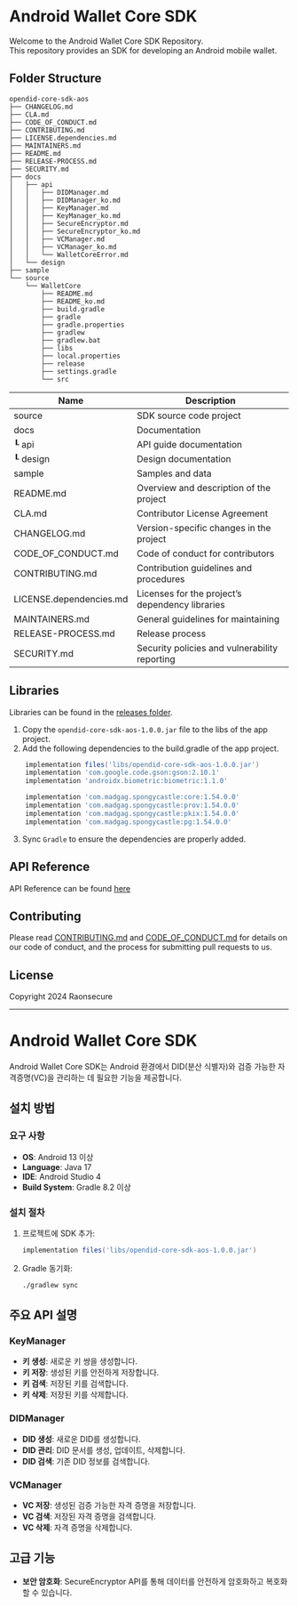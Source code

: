 # Android Wallet Core SDK

Welcome to the Android Wallet Core SDK Repository. <br>
This repository provides an SDK for developing an Android mobile wallet.

## Folder Structure
```
opendid-core-sdk-aos
├── CHANGELOG.md
├── CLA.md
├── CODE_OF_CONDUCT.md
├── CONTRIBUTING.md
├── LICENSE.dependencies.md
├── MAINTAINERS.md
├── README.md
├── RELEASE-PROCESS.md
├── SECURITY.md
├── docs
│   ├── api
│   │   ├── DIDManager.md
│   │   ├── DIDManager_ko.md
│   │   ├── KeyManager.md
│   │   ├── KeyManager_ko.md
│   │   ├── SecureEncryptor.md
│   │   ├── SecureEncryptor_ko.md
│   │   ├── VCManager.md
│   │   ├── VCManager_ko.md
│   │   └── WalletCoreError.md
│   └── design
├── sample
└── source
    └── WalletCore
        ├── README.md
        ├── README_ko.md
        ├── build.gradle
        ├── gradle
        ├── gradle.properties
        ├── gradlew
        ├── gradlew.bat
        ├── libs
        ├── local.properties
        ├── release
        ├── settings.gradle
        └── src
```

| Name                    | Description                                     |
| ----------------------- | ----------------------------------------------- |
| source                  | SDK source code project                         |
| docs                    | Documentation                                   |
| ┖ api                   | API guide documentation                         |
| ┖ design                | Design documentation                            |
| sample                  | Samples and data                                |
| README.md               | Overview and description of the project         |
| CLA.md                  | Contributor License Agreement                   |
| CHANGELOG.md            | Version-specific changes in the project         |
| CODE_OF_CONDUCT.md      | Code of conduct for contributors                |
| CONTRIBUTING.md         | Contribution guidelines and procedures          |
| LICENSE.dependencies.md | Licenses for the project’s dependency libraries |
| MAINTAINERS.md          | General guidelines for maintaining              |
| RELEASE-PROCESS.md      | Release process                                 |
| SECURITY.md             | Security policies and vulnerability reporting   |

## Libraries

Libraries can be found in the [releases folder](source/WalletCore/release).


1. Copy the `opendid-core-sdk-aos-1.0.0.jar` file to the libs of the app project.
2. Add the following dependencies to the build.gradle of the app project.

```groovy
    implementation files('libs/opendid-core-sdk-aos-1.0.0.jar')
    implementation 'com.google.code.gson:gson:2.10.1'
    implementation 'androidx.biometric:biometric:1.1.0'

    implementation 'com.madgag.spongycastle:core:1.54.0.0'
    implementation 'com.madgag.spongycastle:prov:1.54.0.0'
    implementation 'com.madgag.spongycastle:pkix:1.54.0.0'
    implementation 'com.madgag.spongycastle:pg:1.54.0.0'
```
3. Sync `Gradle` to ensure the dependencies are properly added.

## API Reference

API Reference can be found [here](source/WalletCore/README.md)


## Contributing

Please read [CONTRIBUTING.md](CONTRIBUTING.md) and [CODE_OF_CONDUCT.md](CODE_OF_CONDUCT.md) for details on our code of conduct, and the process for submitting pull requests to us.


## License
Copyright 2024 Raonsecure

---
# Android Wallet Core SDK

Android Wallet Core SDK는 Android 환경에서 DID(분산 식별자)와 검증 가능한 자격증명(VC)을 관리하는 데 필요한 기능을 제공합니다.

## 설치 방법
### 요구 사항
- **OS**: Android 13 이상
- **Language**: Java 17
- **IDE**: Android Studio 4
- **Build System**: Gradle 8.2 이상

### 설치 절차
1. 프로젝트에 SDK 추가:
    ```gradle
    implementation files('libs/opendid-core-sdk-aos-1.0.0.jar')
    ```

2. Gradle 동기화:
    ```bash
    ./gradlew sync
    ```

## 주요 API 설명
### KeyManager
- **키 생성**: 새로운 키 쌍을 생성합니다.
- **키 저장**: 생성된 키를 안전하게 저장합니다.
- **키 검색**: 저장된 키를 검색합니다.
- **키 삭제**: 저장된 키를 삭제합니다.

### DIDManager
- **DID 생성**: 새로운 DID를 생성합니다.
- **DID 관리**: DID 문서를 생성, 업데이트, 삭제합니다.
- **DID 검색**: 기존 DID 정보를 검색합니다.

### VCManager
- **VC 저장**: 생성된 검증 가능한 자격 증명을 저장합니다.
- **VC 검색**: 저장된 자격 증명을 검색합니다.
- **VC 삭제**: 자격 증명을 삭제합니다.

## 고급 기능
- **보안 암호화**: SecureEncryptor API를 통해 데이터를 안전하게 암호화하고 복호화할 수 있습니다.
